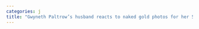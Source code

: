 ```yaml
---
categories: j
title: "Gwyneth Paltrow’s husband reacts to naked gold photos for her 50th birthday"
---
```

